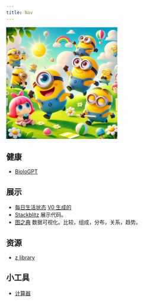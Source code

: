 ```yaml
---
title: Nav
---
```


<img src='./imgs/cute.jpg' width='300px' />

## 健康
* [BioloGPT](https://biologpt.com/)

## 展示
* [每日生活状态](https://claude.site/artifacts/2b936ab6-063d-4e41-b20c-d804d11710b9) [V0 生成的](https://v0.build/K5WWEh9)
* [Stackblitz](https://stackblitz.com/) 展示代码。
* [图之典](http://tuzhidian.com/) 数据可视化。比较，组成，分布，关系，趋势。

## 资源
* [z library](https://z-lib.io/)

## 小工具
* [计算器](https://v0.build/suxRd03)
